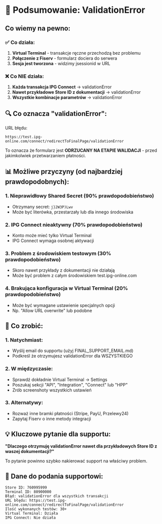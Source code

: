 # 🚨 Podsumowanie: ValidationError

## Co wiemy na pewno:

### ✅ Co działa:
1. **Virtual Terminal** - transakcje ręczne przechodzą bez problemu
2. **Połączenie z Fiserv** - formularz dociera do serwera
3. **Sesja jest tworzona** - widzimy jsessionid w URL

### ❌ Co NIE działa:
1. **Każda transakcja IPG Connect** → validationError
2. **Nawet przykładowe Store ID z dokumentacji** → validationError
3. **Wszystkie kombinacje parametrów** → validationError

## 🔍 Co oznacza "validationError":

URL błędu:
```
https://test.ipg-online.com/connect/redirectToFinalPage/validationError
```

To oznacza że formularz jest **ODRZUCANY NA ETAPIE WALIDACJI** - przed jakimkolwiek przetwarzaniem płatności.

## 📊 Możliwe przyczyny (od najbardziej prawdopodobnych):

### 1. **Nieprawidłowy Shared Secret** (90% prawdopodobieństwo)
- Otrzymany secret: `j}2W3P)Lwv`
- Może być literówka, przestarzały lub dla innego środowiska

### 2. **IPG Connect nieaktywny** (70% prawdopodobieństwo)
- Konto może mieć tylko Virtual Terminal
- IPG Connect wymaga osobnej aktywacji

### 3. **Problem z środowiskiem testowym** (30% prawdopodobieństwo)
- Skoro nawet przykłady z dokumentacji nie działają
- Może być problem z całym środowiskiem test.ipg-online.com

### 4. **Brakująca konfiguracja w Virtual Terminal** (20% prawdopodobieństwo)
- Może być wymagane ustawienie specjalnych opcji
- Np. "Allow URL overwrite" lub podobne

## 🎯 Co zrobić:

### 1. **Natychmiast:**
- Wyślij email do supportu (użyj FINAL_SUPPORT_EMAIL.md)
- Podkreśl że otrzymujesz validationError dla WSZYSTKIEGO

### 2. **W międzyczasie:**
- Sprawdź dokładnie Virtual Terminal → Settings
- Poszukaj sekcji "API", "Integration", "Connect" lub "HPP"
- Zrób screenshoty wszystkich ustawień

### 3. **Alternatywy:**
- Rozważ inne bramki płatności (Stripe, PayU, Przelewy24)
- Zapytaj Fiserv o inne metody integracji

## 💡 Kluczowe pytanie dla supportu:

**"Dlaczego otrzymuję validationError nawet dla przykładowych Store ID z waszej dokumentacji?"**

To pytanie powinno szybko nakierować support na właściwy problem.

## 📝 Dane do podania supportowi:

```
Store ID: 760995999
Terminal ID: 80900000
Błąd: validationError dla wszystkich transakcji
URL błędu: https://test.ipg-online.com/connect/redirectToFinalPage/validationError
Ilość wykonanych testów: 30+
Virtual Terminal: Działa
IPG Connect: Nie działa
```